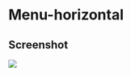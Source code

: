 # Menu-horizontal

## Screenshot

<img src="https://scontent.fsjk2-1.fna.fbcdn.net/v/t39.30808-6/241418102_246596074042856_3215603743111743029_n.jpg?_nc_cat=101&ccb=1-5&_nc_sid=730e14&_nc_ohc=PR48iGeqkbAAX_w3zws&_nc_ht=scontent.fsjk2-1.fna&oh=2482aff70a900237e9061e0d801e8f7c&oe=6139B0C3">
